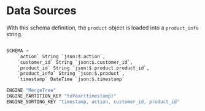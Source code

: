# Data Sources

With this schema definition, the `product` object is loaded into a `product_info` string. 

```bash

SCHEMA >
    `action` String `json:$.action`,
    `customer_id` String `json:$.customer_id`,
    `product_id` String `json:$.product.product_id`,
    `product_info` String `json:$.product`,
    `timestamp` DateTime `json:$.timestamp`

ENGINE "MergeTree"
ENGINE_PARTITION_KEY "toYear(timestamp)"
ENGINE_SORTING_KEY "timestamp, action, customer_id, product_id"
```



